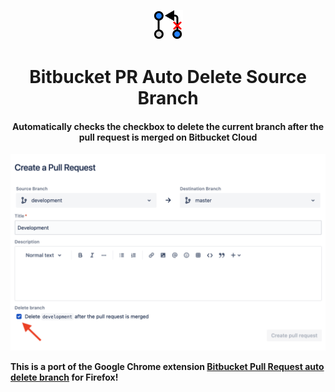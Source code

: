 <p style="text-align:center">
    <img src="./icons/logo48.png" alt="Logo">
    <h1 style="text-align:center">Bitbucket PR Auto Delete Source Branch</h1>
    <h4 style="text-align:center">Automatically checks the checkbox to delete the current branch after the pull request is merged on Bitbucket Cloud</h4>
</p>

<p style="text-align:center" style="text-align:center">
  <img src="./images/screenshot.png" alt="Screenshot">
</p>

**This is a port of the Google Chrome extension [Bitbucket Pull Request auto delete branch](https://github.com/hmartos/bitbucket-pull-request-auto-delete-branch) for Firefox!**